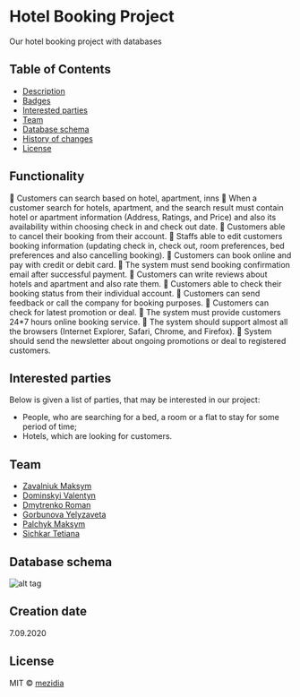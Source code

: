 # Hotel Booking Project
Our hotel booking project with databases

## Table of Contents

- [Description](#description)
- [Badges](#badges)
- [Interested parties](#interested-parties)
- [Team](#team)
- [Database schema](#database-schema)
- [History of changes](https://github.com/mezidia/hotel-booking/blob/master/CHANGELOG.md)
- [License](#license)

## Functionality

 Customers can search based on hotel, apartment, inns
 When a customer search for hotels, apartment, and the search result must contain hotel or
apartment information (Address, Ratings, and Price) and also its availability within
choosing check in and check out date.
 Customers able to cancel their booking from their account.
 Staffs able to edit customers booking information (updating check in, check out, room
preferences, bed preferences and also cancelling booking).
 Customers can book online and pay with credit or debit card.
 The system must send booking confirmation email after successful payment.
 Customers can write reviews about hotels and apartment and also rate them.
 Customers able to check their booking status from their individual account.
 Customers can send feedback or call the company for booking purposes.
 Customers can check for latest promotion or deal.
 The system must provide customers 24*7 hours online booking service.
 The system should support almost all the browsers (Internet Explorer, Safari, Chrome,
and Firefox).
 System should send the newsletter about ongoing promotions or deal to registered
customers.

## Interested parties
Below is given a list of parties, that may be interested in our project:

- People, who are searching for a bed, a room or a flat to stay for some period of time;
- Hotels, which are looking for customers.

## Team

- [Zavalniuk Maksym](https://github.com/mezgoodle)
- [Dominskyi Valentyn](https://github.com/VsIG-official)
- [Dmytrenko Roman](https://github.com/Dmytrenko-Roman)
- [Gorbunova Yelyzaveta](https://github.com/lizardlynx)
- [Palchyk Maksym](https://github.com/La7rodectus)
- [Sichkar Tetiana](https://github.com/fhrr-sht)

## Database schema
![alt tag](https://i.imgur.com/LcVHHgH.png)

## Creation date
7.09.2020

## License
MIT © [mezidia](https://github.com/mezidia)
